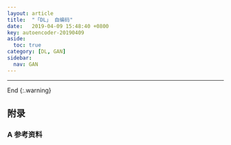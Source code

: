 ```yaml
---
layout: article
title:  "「DL」 自编码"
date:   2019-04-09 15:48:40 +0800
key: autoencoder-20190409
aside:
  toc: true
category: [DL, GAN]
sidebar:
  nav: GAN
---
```


>

<!--more-->


-------------------  
 End
{:.warning}  


## 附录
### A 参考资料
